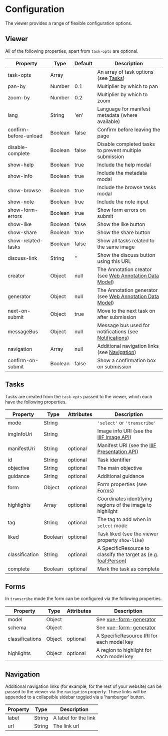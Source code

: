 # Configuration

The viewer provides a range of flexible configuration options.

## Viewer

All of the following properties, apart from `task-opts` are optional.

| Property              | Type    | Default | Description                                                                                           |
|-----------------------|---------|---------|-------------------------------------------------------------------------------------------------------|
| task-opts             | Array   |         | An array of task options \(see [Tasks](configuration.md#tasks)\)                                      |
| pan-by                | Number  | 0.1     | Multiplier by which to pan                                                                            |
| zoom-by               | Number  | 0.2     | Multiplier by which to zoom                                                                           |
| lang                  | String  | 'en'    | Language for manifest metadata \(where available\)                                                    |
| confirm-before-unload | Boolean | false   | Confirm before leaving the page                                                                       |
| disable-complete      | Boolean | false   | Disable completed tasks to prevent multiple submission                                                |
| show-help             | Boolean | true    | Include the help modal                                                                                |
| show-info             | Boolean | true    | Include the metadata modal                                                                            |
| show-browse           | Boolean | true    | Include the browse tasks modal                                                                        |
| show-note             | Boolean | true    | Include the note input                                                                                |
| show-form-errors      | Boolean | true    | Show form errors on submit                                                                            |
| show-like             | Boolean | false   | Show the like button                                                                                  |
| show-share            | Boolean | true    | Show the share button                                                                                 |
| show-related-tasks    | Boolean | false   | Show all tasks related to the same image                                                              |
| discuss-link          | String  | ''      | Show the discuss button using this URL                                                                |
| creator               | Object  | null    | The Annotation creator \(see [Web Annotation Data Model](https://www.w3.org/TR/annotation-model/)\)   |
| generator             | Object  | null    | The Annotation generator \(see [Web Annotation Data Model](https://www.w3.org/TR/annotation-model/)\) |
| next-on-submit        | Object  | true    | Move to the next task on after submission                                                             |
| messageBus            | Object  | null    | Message bus used for notifications \(see [Notifications](notifications.md)\)                          |
| navigation            | Array   | null    | Additional navigation links \(see [Navigation](configuration.md#navigation)\)                         |
| confirm-on-submit     | Boolean | false   | Show a confirmation box on submission                                                                 |


## Tasks

Tasks are created from the `task-opts` passed to the viewer, which each have the following properties.

| Property       | Type    | Attributes | Description                                                                                                    |
|----------------|---------|------------|----------------------------------------------------------------------------------------------------------------|
| mode           | String  |            | `'select'` or `'transcribe'`                                                                                   |
| imgInfoUri     | String  |            | Image info URI (see the [IIIF Image API](http://iiif.io/api/image/2.1/#image-information-request-uri-syntax/)) |
| manifestUri    | String  |  optional  | Manifest URI (see the [IIIF Presentation API](http://iiif.io/api/presentation/2.1/#resource-structure))        |
| id             | String  |  optional  | Task identifier                                                                                                |
| objective      | String  |  optional  | The main objective                                                                                             |
| guidance       | String  |  optional  | Additional guidance                                                                                            |
| form           | Object  |  optional  | Form properties (see [Forms](configuration.md#forms))                                                          |
| highlights     | Array   |  optional  | Coordinates identifying regions of the image to highlight                                                      |
| tag            | String  |  optional  | The tag to add when in `select` mode                                                                           |
| liked          | Boolean |  optional  | Task liked (see the viewer property `show-like`)                                                               |
| classification | String  |  optional  | A SpecificResource to classify the target as (e.g. [foaf:Person](http://xmlns.com/foaf/spec/#term_Person))     |
| complete       | Boolean |  optional  | Mark the task as complete                                                                                      |

## Forms

In `transcribe` mode the form can be configured via the following properties.

| Property        | Type    | Attributes | Description                                                            |
|-----------------|---------|------------|------------------------------------------------------------------------|
| model           | Object  |            | See [vue-form-generator](https://github.com/icebob/vue-form-generator) |
| schema          | Object  |            | See [vue-form-generator](https://github.com/icebob/vue-form-generator) |
| classifications | Object  |  optional  | A SpecificResource IRI for each model key                              |
| highlights      | Object  |  optional  | A region to highlight for each model key                               |

## Navigation

Additional navigation links (for example, for the rest of your website) can be
passed to the viewer via the `navigation` property. These links will be appended
to a collapsible sidebar toggled via a 'hamburger' button.

| Property | Type   | Description          |
|----------|--------|----------------------|
| label    | String | A label for the link |
| url      | String | The link url         |
